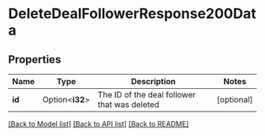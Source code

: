 # DeleteDealFollowerResponse200Data

## Properties

Name | Type | Description | Notes
------------ | ------------- | ------------- | -------------
**id** | Option<**i32**> | The ID of the deal follower that was deleted | [optional]

[[Back to Model list]](../README.md#documentation-for-models) [[Back to API list]](../README.md#documentation-for-api-endpoints) [[Back to README]](../README.md)


